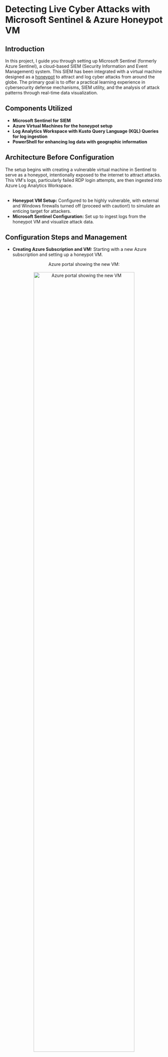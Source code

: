<h1>Detecting Live Cyber Attacks with Microsoft Sentinel & Azure Honeypot VM</h1>

<!--### [YouTube Demonstration](link goes here)-->

<h2>Introduction</h2>

In this project, I guide you through setting up Microsoft Sentinel (formerly Azure Sentinel), a cloud-based SIEM (Security Information and Event Management) system. This SIEM has been integrated with a virtual machine designed as a [honeypot](https://www.crowdstrike.com/cybersecurity-101/honeypots-in-cybersecurity-explained/) to attract and log cyber attacks from around the globe. The primary goal is to offer a practical learning experience in cybersecurity defense mechanisms, SIEM utility, and the analysis of attack patterns through real-time data visualization.

<h2>Components Utilized</h2>

- <b>Microsoft Sentinel for SIEM</b>
- <b>Azure Virtual Machines for the honeypot setup</b>
- <b>Log Analytics Workspace with Kusto Query Language (KQL) Queries for log ingestion</b>
- <b>PowerShell for enhancing log data with geographic information</b>

<h2>Architecture Before Configuration</h2>
The setup begins with creating a vulnerable virtual machine in Sentinel to serve as a honeypot, intentionally exposed to the internet to attract attacks. This VM's logs, particularly failed RDP login attempts, are then ingested into Azure Log Analytics Workspace.
<br/><br/>

- <b>Honeypot VM Setup:</b> Configured to be highly vulnerable, with external and Windows firewalls turned off (proceed with caution!) to simulate an enticing target for attackers.
- <b>Microsoft Sentinel Configuration:</b> Set up to ingest logs from the honeypot VM and visualize attack data.

<h2>Configuration Steps and Management</h2>

- <b>Creating Azure Subscription and VM:</b> Starting with a new Azure subscription and setting up a honeypot VM.
<p align="center">
Azure portal showing the new VM: <br/><br />
<img src="https://res.cloudinary.com/antofon/image/upload/v1707619254/Microsoft%20Sentinel%20SIEM%20with%20Honeypot%20VM%20Lab/Screenshot_2024-02-10_at_6.40.47_PM.png" height="80%" width="80%" alt="Azure portal showing the new VM"/>
<br />
<br />
</p>

- <b>Log Analytics Workspace Setup:</b> Configuring a workspace to ingest logs from the VM.
<p align="center">
Connecting Microsoft Sentinel to Log Analytics Workspace: <br/><br />
<img src="https://res.cloudinary.com/antofon/image/upload/v1707626545/Microsoft%20Sentinel%20SIEM%20with%20Honeypot%20VM%20Lab/Screenshot_2024-02-10_at_8.41.16_PM.png" height="80%" width="80%" alt="Connecting Microsoft Sentinel to Log Analytics Workspace"/>
<br />
<br />
 <img src="https://res.cloudinary.com/antofon/image/upload/v1707626546/Microsoft%20Sentinel%20SIEM%20with%20Honeypot%20VM%20Lab/Screenshot_2024-02-10_at_8.41.51_PM.png" height="80%" width="80%" alt="Connecting Microsoft Sentinel to Log Analytics Workspace"/>
<br />
<br />
 <img src="https://res.cloudinary.com/antofon/image/upload/v1707621196/Microsoft%20Sentinel%20SIEM%20with%20Honeypot%20VM%20Lab/Screenshot_2024-02-10_at_7.04.12_PM.png" height="40%" width="40%" alt="Connecting Microsoft Sentinel to Log Analytics Workspace"/>
<br />
<br />
</p>

- <b>Microsoft Sentinel Integration:</b> Connecting Microsoft Sentinel to the workspace to analyze and visualize the data.

<p align="center">
Connecting Microsoft Sentinel to Log Analytics Workspace: <br/><br />
<img src="https://res.cloudinary.com/antofon/image/upload/v1707621231/Microsoft%20Sentinel%20SIEM%20with%20Honeypot%20VM%20Lab/Screenshot_2024-02-10_at_7.09.08_PM.png" height="75%" width="75%" alt="Connecting Microsoft Sentinel to Log Analytics Workspace"/>
<br />
<br />
 <img src="https://res.cloudinary.com/antofon/image/upload/v1707626277/Microsoft%20Sentinel%20SIEM%20with%20Honeypot%20VM%20Lab/Screenshot_2024-02-10_at_8.37.34_PM.png" height="80%" width="80%" alt="Connecting Microsoft Sentinel to Log Analytics Workspace"/>
</p>

- <b>PowerShell Scripting for Geographic Data:</b> Utilizing PowerShell to extract IP addresses from failed login attempts, enriching this data with geographic information through an external API, and logging this enriched data for visualization.

<!--[screenshot: Enriched log data]-->
- <b>Visualizing Attacks:</b> Using Microsoft Sentinel to create maps and dashboards that display the origin of cyber attacks in real-time.

<p align="center">
Microsoft Sentinel attack map:<br/><br/>
<img src="https://res.cloudinary.com/antofon/image/upload/v1707624917/Microsoft%20Sentinel%20SIEM%20with%20Honeypot%20VM%20Lab/Screenshot_2024-02-10_at_8.14.57_PM.png" height="100%" width="100%" alt="Microsoft Sentinel attack map"/>
</p>

<h2>Security Hardening Measures</h2>

<p>As I develop this project, I would aim to strengthen its security and data analysis capabilities with several enhancements:

- <b>Isolate the Honeypot VM:</b> Implement tighter network segmentation to further isolate the honeypot, minimizing risk to my network.
- <b>Update Firewall Rules:</b> Introduce dynamic firewall rules based on the latest threat intelligence to proactively block emerging threats.
- <b>Expand Monitoring:</b> Utilize Microsoft Sentinel more extensively with custom queries for deeper insight into subtle attack patterns.
- <b>Selective Patching:</b> Strategically update the honeypot to protect against non-critical vulnerabilities while maintaining its intended vulnerabilities.
- <b>Enhance Administrative Security:</b> Strengthen administrative access with multi-factor authentication to prevent unauthorized access.
- <b>Improve Data Protection:</b> Explore encryption techniques to protect collected data, ensuring it remains secure.
- <b>Ensure Legal and Ethical Compliance:</b> Review and adhere to legal and ethical standards in cybersecurity to ensure the project's integrity.</p>

<h2>Key Metrics</h2>
<p>The project's effectiveness was gauged by the ability to capture, enrich, and visualize attack data. Key metrics include:</p>

- <b>Deployment Success:</b> Successful setup of the honeypot VM and integration with Microsoft Sentinel.
- <b>Log Data Enrichment:</b> Successful extraction and enrichment of IP addresses with geographic data using PowerShell.
- <b>Attack Visualization:</b> Effective use of Microsoft Sentinel to create visual representations of cyber attacks, showcasing their global distribution.
- <b>Client Machine Integration:</b> The Windows 10 VM was successfully joined to the domain and could log in using domain credentials.

<h2>Conclusion</h2>
This project showcases the setup and utilization of Microsoft Sentinel as a powerful tool for real-time cybersecurity monitoring and defense. By integrating a honeypot VM with Microsoft Sentinel, I demonstrate a hands-on approach to understanding cyber threats and the importance of SIEM systems in modern cybersecurity practices. This experience is crucial for anyone looking to advance their skills in cybersecurity analysis and defense strategies.
<br />

<!--
```diff
- text in red
+ text in green
! text in orange
# text in gray
@@ text in purple (and bold)@@
```
--!>
